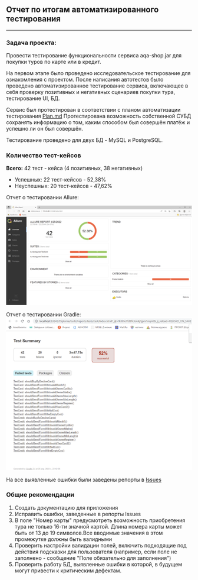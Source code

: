 ## Отчет по итогам автоматизированного тестирования
___

### Задача проекта:
Провести тестирование функциональности сервиса aqa-shop.jar для покупки туров по карте или в кредит.

На первом этапе было проведено исследовательское тестирование для ознакомления с проектом.
После написания автотестов было проведено автоматизированное тестирование сервиса, включающее в себя проверку позитивных и негативных сценариев покупки тура, тестирование UI, БД.

Сервис был протестирован в соответствии с планом автоматизации тестирования [Plan.md](https://github.com/ValentinFS/Diploma/blob/master/Plan.md)
Протестирована возможность собственной СУБД сохранять информацию о том, каким способом был совершён платёж и успешно ли он был совершён.

Тестирование проведено для двух БД - MySQL и PostgreSQL.

### Количество тест-кейсов

**Всего:** 42 тест - кейса (4 позитивных, 38 негативных)
- Успешных: 22 тест-кейсов - 52,38% 
- Неуспешных: 20 тест-кейсов - 47,62%

Отчет о тестировании Allure:

![img_1.png](img_1.png)


Отчет о тестировании Gradle:
![img_2.png](img_2.png)

На все выявленные ошибки были заведены репорты в [Issues](https://github.com/ValentinFS/Diploma/issues)

### Общие рекомендации
1. Создать документацию для приложения
2. Исправить ошибки, заведенные в репорты Issues
3. В поле "Номер карты" предусмотреть возможность приобретения тура не только 16-ти значной картой. Длина номера карты может быть от 13 до 19 символов.Все вводимые значения в этом промежутке должны быть валидными
4. Проверить настройки валидации полей, включить подходящие под действия подсказки для пользователя (например, если поле не заполнено - сообщение "Поле обязательно для заполнения")
5. Проверить работу БД, выявленные ошибки в которой, в будущем могут привести к критическим дефектам.



